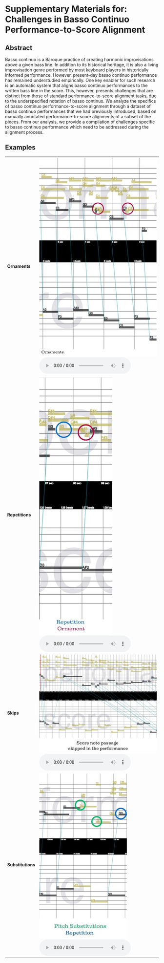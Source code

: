 # Supplementary Materials for: Challenges in Basso Continuo Performance-to-Score Alignment

## Abstract
Basso continuo is a Baroque practice of creating harmonic improvisations above a given bass line. In addition to its historical heritage, it is also a living improvisation genre performed by most keyboard players in historically informed performance. However, present-day basso continuo performance has remained understudied empirically. One key enabler for such research is an automatic system that aligns basso continuo performances to the written bass line in the score. This, however, presents challenges that are distinct from those of standard performance-to-score alignment tasks, due to the underspecified notation of basso continuo. We analyze the specifics of basso continuo performance-to-score alignment through a dataset of basso continuo performances that we had previously introduced, based on manually annotated performance-to-score alignments of a subset of the pieces. From our analysis, we provide a compilation of challenges specific to basso continuo performance which need to be addressed during the alignment process.


## Examples


<table>
  <tr>
    <td><strong>Ornaments</strong></td>
    <td>
      <img src="images/ornaments.jpg" alt="Ornaments" style="max-width:100%;"><br>
      <audio controls>
        <source src="audio/ornaments.mp3" type="audio/mpeg">
        Your browser does not support the audio element.
      </audio>
    </td>
  </tr>
  <tr>
    <td><strong>Repetitions</strong></td>
    <td>
      <img src="images/repetitions.jpg" alt="Repetitions" style="max-width:100%;"><br>
      <audio controls>
        <source src="audio/repetitions.mp3" type="audio/mpeg">
        Your browser does not support the audio element.
      </audio>
    </td>
  </tr>
  <tr>
    <td><strong>Skips</strong></td>
    <td>
      <img src="images/skips.jpg" alt="Skips" style="max-width:100%;"><br>
      <audio controls>
        <source src="audio/skips.mp3" type="audio/mpeg">
        Your browser does not support the audio element.
      </audio>
    </td>
  </tr>
  <tr>
    <td><strong>Substitutions</strong></td>
    <td>
      <img src="images/substitutions.jpg" alt="Substitutions" style="max-width:100%;"><br>
      <audio controls>
        <source src="audio/substitutions.mp3" type="audio/mpeg">
        Your browser does not support the audio element.
      </audio>
    </td>
  </tr>
</table>